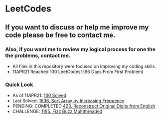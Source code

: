 # LeetCodes
## If you want to discuss or help me improve my code please be free to contact me.
### Also, if you want me to review my logical process for one the the problems, contact me.

- All files in this repository were focused on improving my coding skills.
- 11APR21 Reached 100 LeetCodes! (96 Days From First Problem)

### Quick Look
- As of 11APR21: [100 Solved](https://leetcode.com/joeslee94/)
- Last Solved: [1636. Sort Array by Increasing Frequency](https://leetcode.com/problems/sort-array-by-increasing-frequency/)
- PENDING: COMPLETED [423. Reconstruct Original Digits from English](https://leetcode.com/problems/reconstruct-original-digits-from-english/)
- CHALLENGE: [1195. Fizz Buzz Multithreaded](https://leetcode.com/problems/fizz-buzz-multithreaded/)
